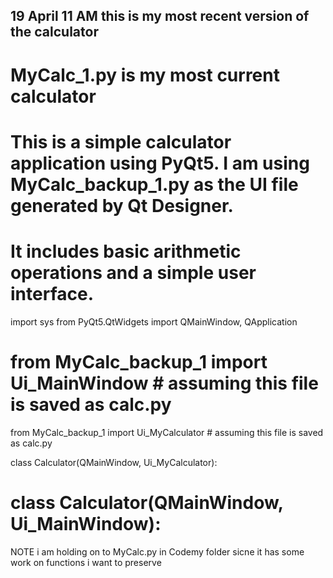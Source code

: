 ## 19 April 11 AM this is my most recent version of the calculator
# MyCalc_1.py is my most current calculator
# This is a simple calculator application using PyQt5. I am using MyCalc_backup_1.py as the UI file generated by Qt Designer.
# It includes basic arithmetic operations and a simple user interface.  
import sys
from PyQt5.QtWidgets import QMainWindow, QApplication
# from MyCalc_backup_1 import Ui_MainWindow  # assuming this file is saved as calc.py
from MyCalc_backup_1 import Ui_MyCalculator  # assuming this file is saved as calc.py

class Calculator(QMainWindow, Ui_MyCalculator):
# class Calculator(QMainWindow, Ui_MainWindow):

NOTE i am holding on to MyCalc.py in Codemy folder sicne it has some work on functions i want to preserve